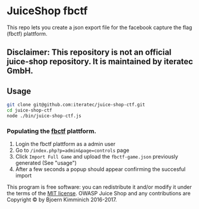 # JuiceShop fbctf

This repo lets you create a json export file for the facebook capture the flag (fbctf) plattform.

## Disclaimer: This repository is not an official juice-shop repository. It is maintained by iteratec GmbH.

## Usage
```bash
git clone git@github.com:iteratec/juice-shop-ctf.git
cd juice-shop-ctf
node ./bin/juice-shop-ctf.js
```

### Populating the [fbctf](https://github.com/facebook/fbctf) plattform.

1. Login the fbctf plattform as a admin user
2. Go to `/index.php?p=admin&page=controls` page
3. Click `Import Full Game` and upload the `fbctf-game.json` previously generated (See "usage")
4. After a few seconds a popup should appear confirming the succesful import

This program is free software: you can redistribute it and/or modify it
under the terms of the [MIT license](LICENSE). OWASP Juice Shop and any
contributions are Copyright © by Bjoern Kimminich 2016-2017.